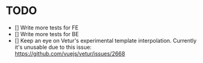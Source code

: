 # TODO

- [] Write more tests for FE
- [] Write more tests for BE
- [] Keep an eye on Vetur's experimental template interpolation. Currently it's unusable due to this issue: https://github.com/vuejs/vetur/issues/2668